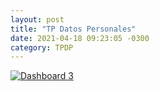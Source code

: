 ```yaml
---
layout: post
title: "TP Datos Personales"
date: 2021-04-18 09:23:05 -0300
category: TPDP
---
```


<html>
<head>
  <meta charset="utf-8">
  <meta name="viewport" content="width=device-width">
  <title>TP Datos Personales</title>
</head>
<body>
 <div class='tableauPlaceholder' id='viz1618781468951' style='position: relative'><noscript><a href='#'><img alt='Dashboard 3 ' src='https:&#47;&#47;public.tableau.com&#47;static&#47;images&#47;TP&#47;TPDatosPersonalesSki&#47;Dashboard3&#47;1_rss.png' style='border: none' /></a></noscript><object class='tableauViz'  style='display:none;'><param name='host_url' value='https%3A%2F%2Fpublic.tableau.com%2F' /> <param name='embed_code_version' value='3' /> <param name='site_root' value='' /><param name='name' value='TPDatosPersonalesSki&#47;Dashboard3' /><param name='tabs' value='no' /><param name='toolbar' value='yes' /><param name='static_image' value='https:&#47;&#47;public.tableau.com&#47;static&#47;images&#47;TP&#47;TPDatosPersonalesSki&#47;Dashboard3&#47;1.png' /> <param name='animate_transition' value='yes' /><param name='display_static_image' value='yes' /><param name='display_spinner' value='yes' /><param name='display_overlay' value='yes' /><param name='display_count' value='yes' /><param name='language' value='en-GB' /></object></div>                <script type='text/javascript'>                    var divElement = document.getElementById('viz1618781468951');                    var vizElement = divElement.getElementsByTagName('object')[0];                    if ( divElement.offsetWidth > 800 ) { vizElement.style.width='1000px';vizElement.style.height='2500px';} else if ( divElement.offsetWidth > 500 ) { vizElement.style.width='1000px';vizElement.style.height='2500px';} else { vizElement.style.width='100%';vizElement.style.height='2500px';}                     var scriptElement = document.createElement('script');                    scriptElement.src = 'https://public.tableau.com/javascripts/api/viz_v1.js';                    vizElement.parentNode.insertBefore(scriptElement, vizElement);                </script>
</body>
</html>
